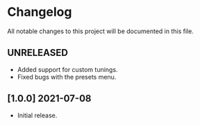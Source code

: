 # Changelog

All notable changes to this project will be documented in this file.

## UNRELEASED
- Added support for custom tunings.
- Fixed bugs with the presets menu.

## [1.0.0] 2021-07-08
- Initial release.
